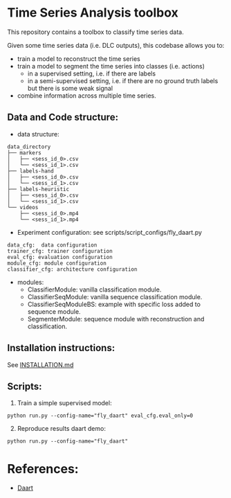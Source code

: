 

# Time Series Analysis toolbox

This repository contains a toolbox to classify time series data.

Given some time series data (i.e. DLC outputs), this codebase allows you to: 
- train a model to reconstruct the time series 
- train a model to segment the time series into classes (i.e. actions)
  - in a supervised setting, i.e. if there are labels
  - in a semi-supervised setting, i.e. if there are no ground truth labels but there is some weak signal
- combine information across multiple time series.

## Data and Code structure:
- data structure:

```
data_directory
├── markers
│   ├── <sess_id_0>.csv
│   └── <sess_id_1>.csv
├── labels-hand
│   ├── <sess_id_0>.csv
│   └── <sess_id_1>.csv
├── labels-heuristic
│   ├── <sess_id_0>.csv
│   └── <sess_id_1>.csv
└── videos
    ├── <sess_id_0>.mp4
    └── <sess_id_1>.mp4
```
- Experiment configuration: 
  see scripts/script_configs/fly_daart.py
```
data_cfg:  data configuration
trainer_cfg: trainer configuration
eval_cfg: evaluation configuration
module_cfg: module configuration
classifier_cfg: architecture configuration
```

- modules:
  - ClassifierModule: vanilla classification module.
  - ClassifierSeqModule: vanilla sequence classification module.
  - ClassifierSeqModuleBS: example with specific loss added to sequence module.
  - SegmenterModule: sequence module with reconstruction and classification.

## Installation instructions:

See [INSTALLATION.md](docs/INSTALLATION.md)

## Scripts:
1. Train a simple supervised model:
```
python run.py --config-name="fly_daart" eval_cfg.eval_only=0
```
2. Reproduce results daart demo:
```
python run.py --config-name="fly_daart"
```

# References:
- [Daart](https://github.com/themattinthehatt/daart)
